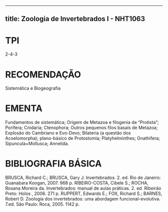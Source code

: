 
---
title: Zoologia de Invertebrados I - NHT1063 
---

# TPI

2-4-3

# RECOMENDAÇÃO

Sistemática e Biogeografia

# EMENTA

Fundamentos de sistemática; Origem de Metazoa e filogenia de “Protista”; Porifera; Cnidaria; Ctenophora; Outros pequenos filos basais de Metazoa; Explosão do Cambriano e Evo-Devo; Bilateria (a questão dos Acoelomorpha); plano-básico de Protostomia; Platyhelminthes; Gnathifera; Sipuncula+Mollusca; Annelida.

# BIBLIOGRAFIA BÁSICA

BRUSCA, Richard C.; BRUSCA, Gary J. Invertebrados. 2. ed. Rio de Janeiro: Guanabara Koogan, 2007. 968 p.
RIBEIRO-COSTA, Cibele S.; ROCHA, Rosana Moreira da. Invertebrados: manual de aulas práticas. 2. ed. Ribeirão Preto: Holos , 2006. 271 p.
RUPPERT, Edwards E.; FOX, Richard S.; BARNES, Robert D. Zoologia dos invertebrados: uma abordagem funcional-evolutiva. 7.ed. São Paulo: Roca, 2005. 1142 p.
        
